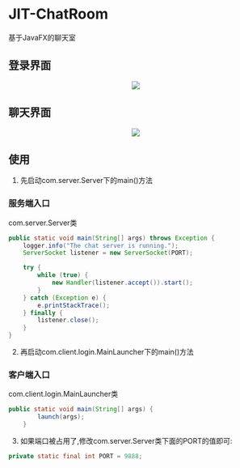 # JIT-ChatRoom
基于JavaFX的聊天室

## 登录界面
<p align = "center">
<img src="https://cdn.jsdelivr.net/gh/realLiamTurner/Image-Hosting-Service/JIT-Chatroom/README/login.png" />
</p>

## 聊天界面
<p align = "center">
<img src="https://cdn.jsdelivr.net/gh/realLiamTurner/Image-Hosting-Service/JIT-Chatroom/README/ChatRoom.png"/>
</p>

## 使用
1. 先启动com.server.Server下的main()方法

### 服务端入口
com.server.Server类
``` java
public static void main(String[] args) throws Exception {
    logger.info("The chat server is running.");
    ServerSocket listener = new ServerSocket(PORT);

    try {
        while (true) {
            new Handler(listener.accept()).start();
        }
    } catch (Exception e) {
        e.printStackTrace();
    } finally {
        listener.close();
    }
}
```

2. 再启动com.client.login.MainLauncher下的main()方法

### 客户端入口
com.client.login.MainLauncher类
``` java
public static void main(String[] args) {
        launch(args);
    }
```

3. 如果端口被占用了,修改com.server.Server类下面的PORT的值即可:

``` java
private static final int PORT = 9888;
```


